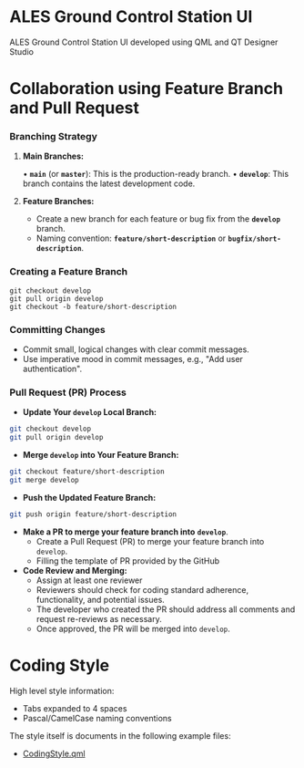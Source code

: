 # ALES Ground Control Station UI

ALES Ground Control Station UI developed using QML and QT Designer Studio


# Collaboration using Feature Branch and Pull Request

### Branching Strategy

1. **Main Branches:**
    
    • **`main`** (or **`master`**): This is the production-ready branch.
    • **`develop`**: This branch contains the latest development code.
    
2. **Feature Branches:**
    - Create a new branch for each feature or bug fix from the **`develop`** branch.
    - Naming convention: **`feature/short-description`** or **`bugfix/short-description`**.
### Creating a Feature Branch

```
git checkout develop
git pull origin develop
git checkout -b feature/short-description
```

### Committing Changes

- Commit small, logical changes with clear commit messages.
- Use imperative mood in commit messages, e.g., "Add user authentication".

### Pull Request (PR) Process

- **Update Your `develop` Local Branch:**

```bash
git checkout develop
git pull origin develop
```

- **Merge `develop` into Your Feature Branch:**

```bash
git checkout feature/short-description
git merge develop
```

- **Push the Updated Feature Branch:**

```bash
git push origin feature/short-description
```

- **Make a PR to merge your feature branch into** **`develop`**.
    - Create a Pull Request (PR) to merge your feature branch into `develop`.
    - Filling the template of PR provided by the GitHub
- **Code Review and Merging:**
    - Assign at least one reviewer
    - Reviewers should check for coding standard adherence, functionality, and potential issues.
    - The developer who created the PR should address all comments and request re-reviews as necessary.
    - Once approved, the PR will be merged into `develop`.

# Coding Style

High level style information:

- Tabs expanded to 4 spaces
- Pascal/CamelCase naming conventions

The style itself is documents in the following example files:

- [CodingStyle.qml](https://github.com/ArgosdyneResearch/alesqgcui/blob/master/CodingStyle.qml)